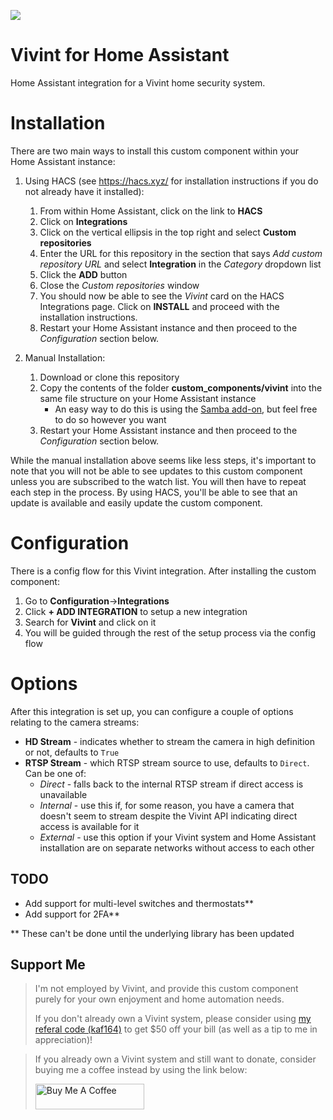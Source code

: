 ![](https://brands.home-assistant.io/_/vivint/logo.png)
# Vivint for Home Assistant
Home Assistant integration for a Vivint home security system.

# Installation
There are two main ways to install this custom component within your Home Assistant instance:

1. Using HACS (see https://hacs.xyz/ for installation instructions if you do not already have it installed):
    1. From within Home Assistant, click on the link to **HACS**
    2. Click on **Integrations**
    3. Click on the vertical ellipsis in the top right and select **Custom repositories**
    4. Enter the URL for this repository in the section that says *Add custom repository URL* and select **Integration** in the *Category* dropdown list
    5. Click the **ADD** button
    6. Close the *Custom repositories* window
    7. You should now be able to see the *Vivint* card on the HACS Integrations page. Click on **INSTALL** and proceed with the installation instructions.
    8. Restart your Home Assistant instance and then proceed to the *Configuration* section below.

2. Manual Installation:
    1. Download or clone this repository
    2. Copy the contents of the folder **custom_components/vivint** into the same file structure on your Home Assistant instance
        - An easy way to do this is using the [Samba add-on](https://www.home-assistant.io/getting-started/configuration/#editing-configuration-via-sambawindows-networking), but feel free to do so however you want
    3. Restart your Home Assistant instance and then proceed to the *Configuration* section below.

While the manual installation above seems like less steps, it's important to note that you will not be able to see updates to this custom component unless you are subscribed to the watch list. You will then have to repeat each step in the process. By using HACS, you'll be able to see that an update is available and easily update the custom component.

# Configuration

There is a config flow for this Vivint integration. After installing the custom component:
1. Go to **Configuration**->**Integrations**
2. Click **+ ADD INTEGRATION** to setup a new integration
3. Search for **Vivint** and click on it
4. You will be guided through the rest of the setup process via the config flow

# Options

After this integration is set up, you can configure a couple of options relating to the camera streams:
* **HD Stream** - indicates whether to stream the camera in high definition or not, defaults to `True`
* **RTSP Stream** -  which RTSP stream source to use, defaults to `Direct`. Can be one of:
  * *Direct* - falls back to the internal RTSP stream if direct access is unavailable
  * *Internal* - use this if, for some reason, you have a camera that doesn't seem to stream despite the Vivint API indicating direct access is available for it
  * *External* - use this option if your Vivint system and Home Assistant installation are on separate networks without access to each other

## TODO
* Add support for multi-level switches and thermostats**
* Add support for 2FA**

** These can't be done until the underlying library has been updated

## Support Me
> I'm not employed by Vivint, and provide this custom component purely for your own enjoyment and home automation needs. 
>
> If you don't already own a Vivint system, please consider using [my referal code (kaf164)](https://www.vivint.com/get?refCode=kaf164&exid=165211vivint.com/get?refCode=kaf164&exid=165211) to get $50 off your bill (as well as a tip to me in appreciation)!

> If you already own a Vivint system and still want to donate, consider buying me a coffee instead by using the link below:
>
> <a href="https://www.buymeacoffee.com/natekspencer" target="_blank"><img src="https://cdn.buymeacoffee.com/buttons/default-blue.png" alt="Buy Me A Coffee" height="41" width="174"></a>
